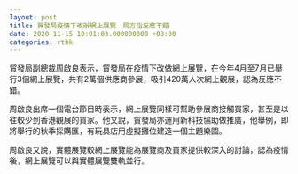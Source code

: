 ```yaml
---
layout: post
title: 貿發局疫情下改辦網上展覽　局方指反應不錯
date: 2020-11-15 10:01:03.000000000 +08:00
categories: rthk
---
```


貿發局副總裁周啟良表示，貿發局在疫情下改做網上展覽，在今年4月至7月已舉行3個網上展覽，共有2萬個供應商參展，吸引420萬人次網上觀展，認為反應不錯。

周啟良出席一個電台節目時表示，網上展覽同樣可幫助參展商接觸買家，甚至是以往較少到香港觀展的買家。他又說，貿發局亦運用新科技協助做推廣，他舉例，即將舉行的秋季採購匯，有玩具店用虛擬攤位建造一個主題樂園。

周啟良又說，實體展覽較網上展覽能為展覽商及買家提供較深入的討論，認為疫情後，網上展覽可以與實體展覽雙軌並行。
